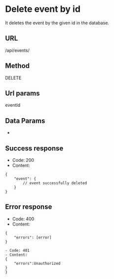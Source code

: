 # Delete event by id

It deletes the event by the given id in the database.

## URL

/api/events/<eventId>

## Method

DELETE

## Url params

eventId

## Data Params

-

## Success response

- Code: 200
- Content:
```
{
    "event": {
        // event successfully deleted
    }
}
```

## Error response
- Code: 400
- Content:
```
{
    "errors": [error]
}

- Code: 401
- Content:
{
    "errors":Unauthorized
}
}
```